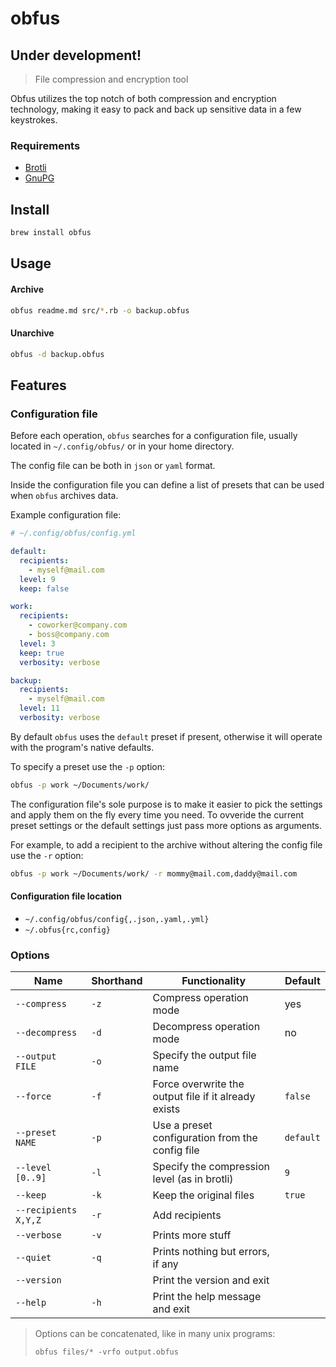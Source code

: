 # obfus

## Under development!

> File compression and encryption tool

Obfus utilizes the top notch of both compression and encryption technology, making it easy to pack and back up sensitive data in a few keystrokes.

### Requirements
- [Brotli](https://github.com/google/brotli)
- [GnuPG](https://github.com/gpg/gnupg)

## Install

```bash
brew install obfus
```

## Usage

#### Archive
```bash
obfus readme.md src/*.rb -o backup.obfus
```

#### Unarchive
```bash
obfus -d backup.obfus
```

## Features

### Configuration file
Before each operation, `obfus` searches for a configuration file, usually located in `~/.config/obfus/` or in your home directory.

The config file can be both in `json` or `yaml` format.

Inside the configuration file you can define a list of presets that can be used when `obfus` archives data.

Example configuration file:
```yaml
# ~/.config/obfus/config.yml

default:
  recipients:
    - myself@mail.com
  level: 9
  keep: false

work:
  recipients:
    - coworker@company.com
    - boss@company.com
  level: 3
  keep: true
  verbosity: verbose

backup:
  recipients:
    - myself@mail.com
  level: 11
  verbosity: verbose
```

By default `obfus` uses the `default` preset if present, otherwise it will operate with the program's native defaults.

To specify a preset use the `-p` option:

```bash
obfus -p work ~/Documents/work/
```

The configuration file's sole purpose is to make it easier to pick the settings and apply them on the fly every time you need.
To ovveride the current preset settings or the default settings just pass more options as arguments.

For example, to add a recipient to the archive without altering the config file use the `-r` option:

```bash
obfus -p work ~/Documents/work/ -r mommy@mail.com,daddy@mail.com
```

#### Configuration file location
- `~/.config/obfus/config{,.json,.yaml,.yml}`
- `~/.obfus{rc,config}`

### Options

|Name|Shorthand|Functionality|Default|
|-|-|-|-|
|`--compress`|`-z`|Compress operation mode|yes|
|`--decompress`|`-d`|Decompress operation mode|no|
|`--output FILE`|`-o`|Specify the output file name||
|`--force`|`-f`|Force overwrite the output file if it already exists|`false`|
|`--preset NAME`|`-p`|Use a preset configuration from the config file|`default`|
|`--level [0..9]`|`-l`|Specify the compression level (as in brotli)|`9`|
|`--keep`|`-k`|Keep the original files|`true`|
|`--recipients X,Y,Z`|`-r`|Add recipients||
|`--verbose`|`-v`|Prints more stuff||
|`--quiet`|`-q`|Prints nothing but errors, if any||
|`--version`||Print the version and exit||
|`--help`|`-h`|Print the help message and exit||

> Options can be concatenated, like in many unix programs:
>
> `obfus files/* -vrfo output.obfus`
